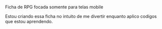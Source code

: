 Ficha de RPG focada somente para telas mobile

Estou criando essa ficha no intuito de me divertir enquanto aplico codigos que estou aprendendo.

